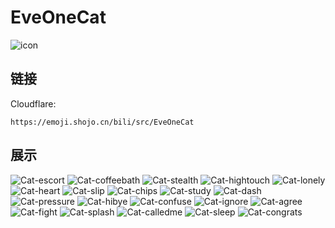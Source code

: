 # EveOneCat
![icon](https://emoji.shojo.cn/bili/src/EveOneCat/icon.png)
## 链接
Cloudflare:
```
https://emoji.shojo.cn/bili/src/EveOneCat
```
## 展示
![Cat-escort](https://emoji.shojo.cn/bili/src/EveOneCat/Cat-escort.png)
![Cat-coffeebath](https://emoji.shojo.cn/bili/src/EveOneCat/Cat-coffeebath.png)
![Cat-stealth](https://emoji.shojo.cn/bili/src/EveOneCat/Cat-stealth.png)
![Cat-hightouch](https://emoji.shojo.cn/bili/src/EveOneCat/Cat-hightouch.png)
![Cat-lonely](https://emoji.shojo.cn/bili/src/EveOneCat/Cat-lonely.png)
![Cat-heart](https://emoji.shojo.cn/bili/src/EveOneCat/Cat-heart.png)
![Cat-slip](https://emoji.shojo.cn/bili/src/EveOneCat/Cat-slip.png)
![Cat-chips](https://emoji.shojo.cn/bili/src/EveOneCat/Cat-chips.png)
![Cat-study](https://emoji.shojo.cn/bili/src/EveOneCat/Cat-study.png)
![Cat-dash](https://emoji.shojo.cn/bili/src/EveOneCat/Cat-dash.png)
![Cat-pressure](https://emoji.shojo.cn/bili/src/EveOneCat/Cat-pressure.png)
![Cat-hibye](https://emoji.shojo.cn/bili/src/EveOneCat/Cat-hibye.png)
![Cat-confuse](https://emoji.shojo.cn/bili/src/EveOneCat/Cat-confuse.png)
![Cat-ignore](https://emoji.shojo.cn/bili/src/EveOneCat/Cat-ignore.png)
![Cat-agree](https://emoji.shojo.cn/bili/src/EveOneCat/Cat-agree.png)
![Cat-fight](https://emoji.shojo.cn/bili/src/EveOneCat/Cat-fight.png)
![Cat-splash](https://emoji.shojo.cn/bili/src/EveOneCat/Cat-splash.png)
![Cat-calledme](https://emoji.shojo.cn/bili/src/EveOneCat/Cat-calledme.png)
![Cat-sleep](https://emoji.shojo.cn/bili/src/EveOneCat/Cat-sleep.png)
![Cat-congrats](https://emoji.shojo.cn/bili/src/EveOneCat/Cat-congrats.png)
